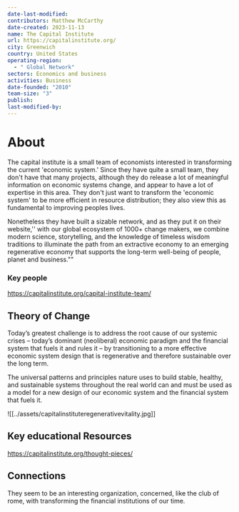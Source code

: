 ```yaml
---
date-last-modified: 
contributors: Matthew McCarthy
date-created: 2023-11-13
name: The Capital Institute
url: https://capitalinstitute.org/
city: Greenwich
country: United States
operating-region:
  - " Global Network"
sectors: Economics and business
activities: Business
date-founded: "2010"
team-size: "3"
publish: 
last-modified-by:
---
```


# About 

The capital institute is a small team of economists interested in transforming the current 'economic system.' Since they have quite a small team, they don't have that many projects, although they do release a lot of meaningful information on economic systems change, and appear to have a lot of expertise in this area. They don't just want to transform the 'economic system' to be more efficient in resource distribution; they also view this as fundamental to improving peoples lives. 

Nonetheless they have built a sizable network, and as they put it on their website,'' with our global ecosystem of 1000+ change makers, we combine modern science, storytelling, and the knowledge of timeless wisdom traditions to illuminate the path from an extractive economy to an emerging regenerative economy that supports the long-term well-being of people, planet and business.""

### Key people 

 https://capitalinstitute.org/capital-institute-team/

## Theory of Change 

Today’s greatest challenge is to address the root cause of our systemic crises – today’s dominant (neoliberal) economic paradigm and the financial system that fuels it and rules it – by transitioning to a more effective economic system design that is regenerative and therefore sustainable over the long term.

The universal patterns and principles nature uses to build stable, healthy, and sustainable systems throughout the real world can and must be used as a model for a new design of our economic system and the financial system that fuels it.

![[../assets/capitalinstituteregenerativevitality.jpg]]
## Key educational Resources 

https://capitalinstitute.org/thought-pieces/

## Connections 

They seem to be an interesting organization, concerned, like the club of rome, with transforming the financial institutions of our time. 
